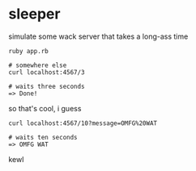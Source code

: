 # sleeper
simulate some wack server that takes a long-ass time

```shell
ruby app.rb

# somewhere else
curl localhost:4567/3

# waits three seconds
=> Done!
```

so that's cool, i guess

```shell
curl localhost:4567/10?message=OMFG%20WAT

# waits ten seconds
=> OMFG WAT
```

kewl
